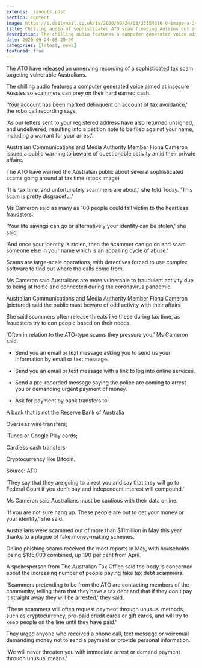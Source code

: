 ```yaml
---
extends: _layouts.post
section: content
image: https://i.dailymail.co.uk/1s/2020/09/24/03/33554316-0-image-a-34_1600914744733.jpg 
title: Chilling audio of sophisticated ATO scam fleecing Aussies out of thousands of dollars is revealed 
description: The chilling audio features a computer generated voice aimed at insecure Aussies so scammers can prey on their hard earned cash. 
date: 2020-09-24-05-29-50 
categories: [latest, news] 
featured: true 
--- 
```

The ATO have released an unnerving recording of a sophisticated tax scam targeting vulnerable Australians.

The chilling audio features a computer generated voice aimed at insecure Aussies so scammers can prey on their hard earned cash.

'Your account has been marked delinquent on account of tax avoidance,' the robo call recording says.

'As our letters sent to your registered address have also returned unsigned, and undelivered, resulting into a petition note to be filed against your name, including a warrant for your arrest'.

Australian Communications and Media Authority Member Fiona Cameron issued a public warning to beware of questionable activity amid their private affairs.

The ATO have warned the Australian public about several sophisticated scams going around at tax time (stock image)

'It is tax time, and unfortunately scammers are about,' she told Today. 'This scam is pretty disgraceful.'

Ms Cameron said as many as 100 people could fall victim to the heartless fraudsters. 

'Your life savings can go or alternatively your identity can be stolen,' she said.

'And once your identity is stolen, then the scammer can go on and scam someone else in your name which is an appalling cycle of abuse.'

Scams are large-scale operations, with detectives forced to use complex software to find out where the calls come from.

Ms Cameron said Australians are more vulnerable to fraudulent activity due to being at home and connected during the coronavirus pandemic. 

Australian Communications and Media Authority Member Fiona Cameron (pictured) said the public must beware of odd activity with their affairs

She said scammers often release threats like these during tax time, as fraudsters try to con people based on their needs.

'Often in relation to the ATO-type scams they pressure you,' Ms Cameron said.

- Send you an email or text message asking you to send us your information by email or text message.

- Send you an email or text message with a link to log into online services.

- Send a pre-recorded message saying the police are coming to arrest you or demanding urgent payment of money.

- Ask for payment by bank transfers to:

A bank that is not the Reserve Bank of Australia  

Overseas wire transfers;

iTunes or Google Play cards; 

Cardless cash transfers;

Cryptocurrency like Bitcoin. 

Source: ATO

'They say that they are going to arrest you and say that they will go to Federal Court if you don't pay and independent interest will compound.'

Ms Cameron said Australians must be cautious with their data online.

'If you are not sure hang up. These people are out to get your money or your identity,' she said.

Australians were scammed out of more than $11million in May this year thanks to a plague of fake money-making schemes. 

Online phishing scams received the most reports in May, with households losing $185,000 combined, up 190 per cent from April.

A spokesperson from The Australian Tax Office said the body is concerned about the increasing number of people paying fake tax debt scammers.

'Scammers pretending to be from the ATO are contacting members of the community, telling them that they have a tax debt and that if they don't pay it straight away they will be arrested,' they said.

'These scammers will often request payment through unusual methods, such as cryptocurrency, pre-paid credit cards or gift cards, and will try to keep people on the line until they have paid.'

They urged anyone who received a phone call, text message or voicemail demanding money not to send a payment or provide personal information.  

'We will never threaten you with immediate arrest or demand payment through unusual means.'

